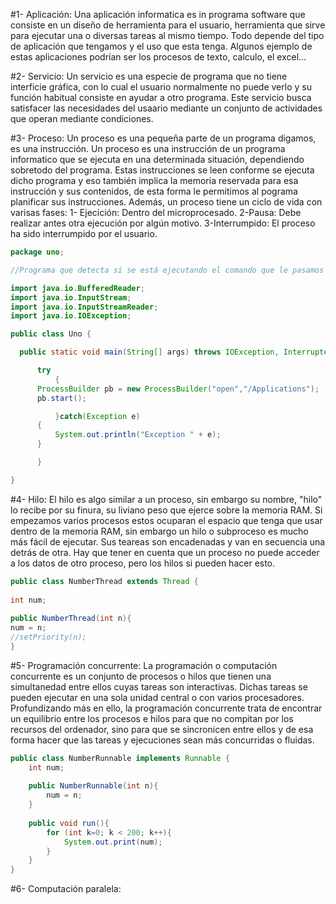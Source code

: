#1- Aplicación: 
Una aplicación informatica es in programa software que consiste en un diseño de herramienta para el
usuario, herramienta que sirve para ejecutar una o diversas tareas al mismo tiempo. Todo depende del tipo de aplicación
que tengamos y el uso que esta tenga. Algunos ejemplo de estas aplicaciones podrían ser los procesos de texto, calculo,
el excel...

#2- Servicio: 
Un servicio es una especie de programa que no tiene interficie gráfica, con lo cual el usuario normalmente 
no puede verlo y su función habitual consiste en ayudar a otro programa. Este servicio busca satisfacer las necesidades del
usaario mediante un conjunto de actividades que operan mediante condiciones.

#3- Proceso:
Un proceso es una pequeña parte de un programa digamos, es una instrucción. Un proceso es una instrucción de un
programa informatico que se ejecuta en una determinada situación, dependiendo sobretodo del programa. Estas instrucciones se
leen conforme se ejecuta dicho programa y eso también implica la memoria reservada para esa instrucción y sus contenidos, de 
esta forma le permitimos al pograma planificar sus instrucciones. Además, un proceso tiene un ciclo de vida con varisas fases:
  1- Ejecición: Dentro del microprocesado.
  2-Pausa: Debe realizar antes otra ejecución por algún motivo.
  3-Interrumpido: El proceso ha sido interrumpido por el usuario.
  
  ```java
  package uno;
 
//Programa que detecta si se está ejecutando el comando que le pasamos como argumento y de ser así lo termina.
 
import java.io.BufferedReader;
import java.io.InputStream;
import java.io.InputStreamReader;
import java.io.IOException;
 
public class Uno {
 
    public static void main(String[] args) throws IOException, InterruptedException{
 
        try
            {
        ProcessBuilder pb = new ProcessBuilder("open","/Applications");
        pb.start();
 
            }catch(Exception e)
        {
            System.out.println("Exception " + e);
        }
 
        }
 
}
```
  
#4- Hilo: 
El hilo es algo similar a un proceso, sin embargo su nombre, "hilo" lo recibe por su finura, su liviano peso que
ejerce sobre la memoria RAM. Si empezamos varios procesos estos ocuparan el espacio que tenga que usar dentro de la memoria
RAM, sin embargo un hilo o subproceso es mucho más fácil de ejecutar. Sus teareas son encadenadas y van en secuencia una
detrás de otra. Hay que tener en cuenta que un proceso no puede acceder a los datos de otro proceso, pero los hilos si pueden
hacer esto.

```Java 
public class NumberThread extends Thread {
 
int num;
 
public NumberThread(int n){
num = n;
//setPriority(n);
}
```
#5- Programación concurrente:
La programación o computación concurrente es un conjunto de procesos o hilos que tienen una simultanedad entre ellos cuyas tareas
son interactivas. Dichas tareas se pueden ejecutar en una sola unidad central o con varios procesadores. Profundizando más en ello,
la programación concurrente trata de encontrar un equilibrio entre los procesos e hilos para que no compitan por los recursos del 
ordenador, sino para que se sincronicen entre ellos y de esa forma hacer que las tareas y ejecuciones sean más concurridas o fluidas.
```java
public class NumberRunnable implements Runnable {
    int num;
     
    public NumberRunnable(int n){
        num = n;
    }
     
    public void run(){
        for (int k=0; k < 200; k++){
            System.out.print(num);
        }
    }
}
```
#6- Computación paralela:



